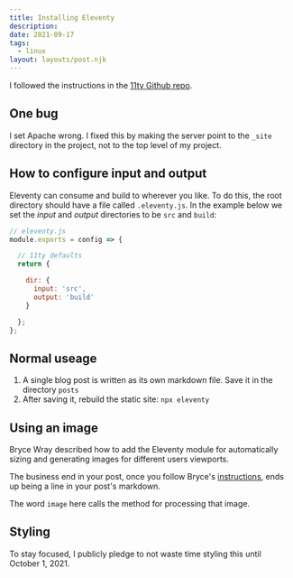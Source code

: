 ```yaml
---
title: Installing Eleventy
description:
date: 2021-09-17
tags:
  - linux
layout: layouts/post.njk
---
```


I followed the instructions in the [11ty Github repo](https://github.com/atom-box/eleventy-base-blog/blob/master/install.md).

## One bug

I set Apache wrong.  I fixed this by making the server point to the `_site` directory in the project, not to the top level of my project.

## How to configure input and output

Eleventy can consume and build to wherever you like. To do this, the root directory should have a file called `.eleventy.js`. In the example below we set the *input* and *output* directories to be `src` and `build`:

```js
// eleventy.js
module.exports = config => {

  // 11ty defaults
  return {

    dir: {
      input: 'src',
      output: 'build'
    }

  };
};

```

## Normal useage

1. A single blog post is written as its own markdown file. Save it in the directory `posts`
2. After saving it, rebuild the static site: `npx eleventy`

## Using an image

Bryce Wray described how to add the Eleventy module for automatically sizing and generating images for different users viewports.

The business end in your post, once you follow Bryce's [instructions](https://www.brycewray.com/posts/2021/04/using-eleventys-official-image-plugin/), ends up being a line in your post's markdown.

The word `image` here calls the method for processing that image.

## Styling

To stay focused, I publicly pledge to not waste time styling this until October 1, 2021.
